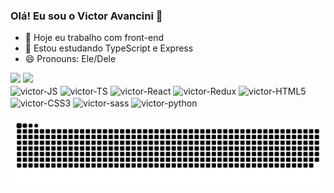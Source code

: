 ### Olá! Eu sou o Victor Avancini 👋


- 🔭 Hoje eu trabalho com front-end
- 🌱 Estou estudando TypeScript e Express
- 😄 Pronouns: Ele/Dele

<div>
  <a href="https://github.com/victor-avancini"></a>
  <img height="180em" src="https://github-readme-stats.vercel.app/api?username=victor-avancini&show_icons=true&theme=radical&include_all_commits=true&count_private=true">
  <img height="180em" src="https://github-readme-stats.vercel.app/api/top-langs/?username=victor-avancini&layout=compact&theme=radical">
</div>
<div style="display: inline_block">
  <img align="center" alt="victor-JS" height="30" width="40" src="https://cdn.jsdelivr.net/gh/devicons/devicon@latest/icons/javascript/javascript-plain.svg">
  <img align="center" alt="victor-TS" height="30" width="40" src="https://cdn.jsdelivr.net/gh/devicons/devicon@latest/icons/typescript/typescript-original.svg">
  <img align="center" alt="victor-React" height="30" width="40" src="https://cdn.jsdelivr.net/gh/devicons/devicon@latest/icons/react/react-original.svg">
  <img align="center" alt="victor-Redux" height="30" width="40" src="https://cdn.jsdelivr.net/gh/devicons/devicon@latest/icons/redux/redux-original.svg">
  <img align="center" alt="victor-HTML5" height="30" width="40" src="https://cdn.jsdelivr.net/gh/devicons/devicon@latest/icons/html5/html5-original.svg">
  <img align="center" alt="victor-CSS3" height="30" width="40" src="https://cdn.jsdelivr.net/gh/devicons/devicon@latest/icons/css3/css3-original.svg">
  <img align="center" alt="victor-sass" height="30" width="40" src="https://cdn.jsdelivr.net/gh/devicons/devicon@latest/icons/sass/sass-original.svg">
  <img align="center" alt="victor-python" height="30" width="40" src="https://cdn.jsdelivr.net/gh/devicons/devicon@latest/icons/python/python-original.svg">
</div>          

![Snake animation](https://github.com/victor-avancini/Victor-avancini/blob/output/github-contribution-grid-snake.svg)

